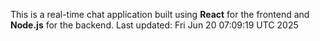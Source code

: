 This is a real-time chat application built using **React** for the frontend and **Node.js** for the backend.
Last updated: Fri Jun 20 07:09:19 UTC 2025
